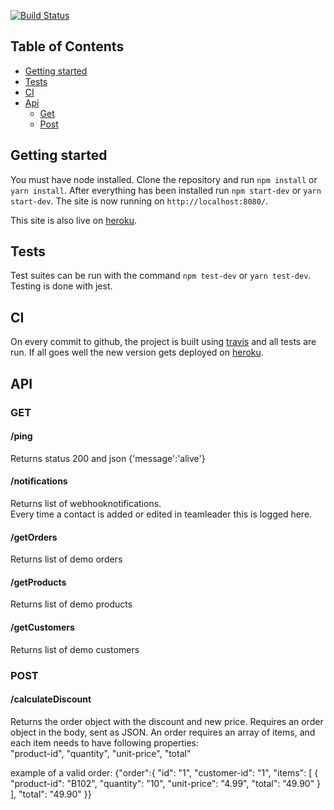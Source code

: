 [![Build Status](https://travis-ci.org/ThomasAndrewMacLean/Teamleader-api.svg?branch=master)](https://travis-ci.org/ThomasAndrewMacLean/Teamleader-api)

## Table of Contents

- [Getting started](#getting-started)
- [Tests](#tests)
- [CI](#ci)
- [Api](#api)
  - [Get](#get)
  - [Post](#post)

## Getting started

You must have node installed. Clone the repository and run `npm install` or `yarn install`.
After everything has been installed run `npm start-dev` or `yarn start-dev`. The site is now running on `http://localhost:8080/`.

This site is also live on [heroku](https://nameless-citadel-45339.herokuapp.com/).

## Tests

Test suites can be run with the command `npm test-dev` or `yarn test-dev`. Testing is done with jest. 

## CI

On every commit to github, the project is built using [travis](https://travis-ci.org/ThomasAndrewMacLean/Teamleader-api) and all tests are run. If all goes well the new version gets deployed on [heroku](https://nameless-citadel-45339.herokuapp.com/).

## API

### GET

#### /ping
Returns status 200 and json {'message':'alive'}

#### /notifications
Returns list of webhooknotifications.  
Every time a contact is added or edited in teamleader this is logged here.

#### /getOrders
Returns list of demo orders

#### /getProducts
Returns list of demo products

#### /getCustomers
Returns list of demo customers

### POST

#### /calculateDiscount
Returns the order object with the discount and new price.
Requires an order object in the body, sent as JSON.
An order requires an array of items, and each item needs to have following properties:  
    "product-id", "quantity", "unit-price", "total"

example of a valid order:
{"order":{
  "id": "1",
  "customer-id": "1",
  "items": [
    {
      "product-id": "B102",
      "quantity": "10",
      "unit-price": "4.99",
      "total": "49.90"
    }
  ],
  "total": "49.90"
}}